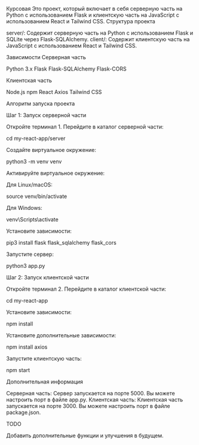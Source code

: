Курсовая
Это проект, который включает в себя серверную часть на Python с использованием Flask и клиентскую часть на JavaScript с использованием React и Tailwind CSS.
Структура проекта

server/: Содержит серверную часть на Python с использованием Flask и SQLite через Flask-SQLAlchemy.
client/: Содержит клиентскую часть на JavaScript с использованием React и Tailwind CSS.

Зависимости
Серверная часть

Python 3.x
Flask
Flask-SQLAlchemy
Flask-CORS

Клиентская часть

Node.js
npm
React
Axios
Tailwind CSS

Алгоритм запуска проекта

Шаг 1: Запуск серверной части

Откройте терминал 1.
Перейдите в каталог серверной части:

cd my-react-app/server

Создайте виртуальное окружение:

python3 -m venv venv

Активируйте виртуальное окружение:

Для Linux/macOS:

source venv/bin/activate

Для Windows:

venv\Scripts\activate

Установите зависимости:

pip3 install flask flask_sqlalchemy flask_cors

Запустите сервер:

python3 app.py

Шаг 2: Запуск клиентской части

Откройте терминал 2.
Перейдите в каталог клиентской части:

cd my-react-app

Установите зависимости:

npm install

Установите дополнительные зависимости:

npm install axios

Запустите клиентскую часть:

npm start

Дополнительная информация

Серверная часть: Сервер запускается на порте 5000. Вы можете настроить порт в файле app.py.
Клиентская часть: Клиентская часть запускается на порте 3000. Вы можете настроить порт в файле package.json.

TODO

Добавить дополнительные функции и улучшения в будущем.
